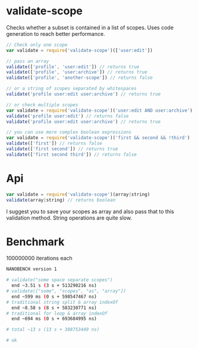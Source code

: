 # validate-scope

Checks whether a subset is contained in a list of scopes.
Uses code generation to reach better performance.

```js
// Check only one scope
var validate = require('validate-scope')(['user:edit'])

// pass an array
validate(['profile', 'user:edit']) // returns true
validate(['profile', 'user:archive']) // returns true
validate(['profile', 'another-scope']) // returns false

// or a string of scopes separated by whitespaces
validate('profile user:edit user:archive') // returns true

// or check multiple scopes
var validate = require('validate-scope')('user:edit AND user:archive')
validate('profile user:edit') // returns false
validate('profile user:edit user:archive') // returns true

// you can use more complex boolean expressions
var validate = require('validate-scope')('first && second && !third')
validate(['first']) // returns false
validate(['first second']) // returns true
validate(['first second third']) // returns false
```

# Api

```js
var validate = require('validate-scope')(array|string)
validate(array|string) // returns boolean
```

I suggest you to save your scopes as array and also pass that to this validation method. String operations are quite slow.


# Benchmark

100000000 iterations each
```bash
NANOBENCH version 1

# validate("some space separate scopes")
  end ~3.51 s (3 s + 513290216 ns)
# validate(["some", "scopes", "as", "array"])
  end ~599 ms (0 s + 598547467 ns)
# traditional string split & array indexOf
  end ~8.58 s (8 s + 583230771 ns)
# traditional for loop & array indexOf
  end ~694 ms (0 s + 693684995 ns)

# total ~13 s (13 s + 388753449 ns)

# ok
```
